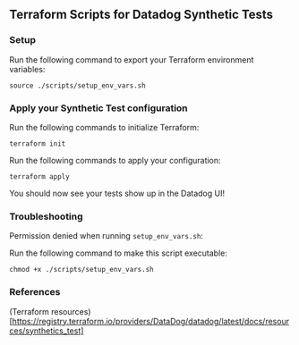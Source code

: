 ## Terraform Scripts for Datadog Synthetic Tests

### Setup

Run the following command to export your Terraform environment variables:

```
source ./scripts/setup_env_vars.sh
```

### Apply your Synthetic Test configuration

Run the following commands to initialize Terraform:

```
terraform init
```

Run the following commands to apply your configuration:

```
terraform apply
```

You should now see your tests show up in the Datadog UI!

### Troubleshooting

Permission denied when running `setup_env_vars.sh`:

Run the following command to make this script executable:

```
chmod +x ./scripts/setup_env_vars.sh
```

### References

(Terraform resources)[https://registry.terraform.io/providers/DataDog/datadog/latest/docs/resources/synthetics_test]
